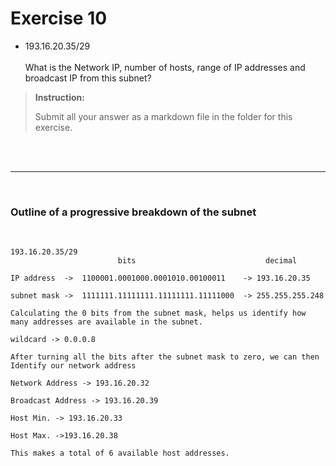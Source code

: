 # Exercise 10

- 193.16.20.35/29<br><br>
What is the Network IP, number of hosts, range of IP addresses and broadcast IP from this subnet?

> **Instruction:**
>
>  Submit all your answer as a markdown file in the folder for this exercise.

<br><br>

---

<br>

### Outline of a progressive breakdown of the subnet

<br>

```
193.16.20.35/29
                        bits                             decimal

IP address  ->  1100001.0001000.0001010.00100011    -> 193.16.20.35

subnet mask ->  1111111.11111111.11111111.11111000  -> 255.255.255.248

Calculating the 0 bits from the subnet mask, helps us identify how many addresses are available in the subnet.

wildcard -> 0.0.0.8

After turning all the bits after the subnet mask to zero, we can then Identify our network address

Network Address -> 193.16.20.32

Broadcast Address -> 193.16.20.39

Host Min. -> 193.16.20.33

Host Max. ->193.16.20.38

This makes a total of 6 available host addresses.
```
